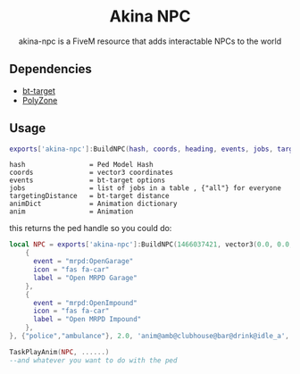 
<h1 align='center'>Akina NPC</h1>
<p align='center'>akina-npc is a FiveM resource that adds interactable NPCs to the world</p>


## Dependencies

* <a href='https://github.com/brentN5/bt-target'> bt-target </a>
* <a href='https://github.com/mkafrin/PolyZone'> PolyZone </a>

## Usage

```lua
exports['akina-npc']:BuildNPC(hash, coords, heading, events, jobs, targetingDistance, animDict, anim)
```
```
hash                = Ped Model Hash
coords              = vector3 coordinates
events              = bt-target options 
jobs                = list of jobs in a table , {"all"} for everyone
targetingDistance   = bt-target distance
animDict            = Animation dictionary
anim                = Animation
```

this returns the ped handle so you could do:


```lua
local NPC = exports['akina-npc']:BuildNPC(1466037421, vector3(0.0, 0.0, 0.0), 23.2, {
    {
      event = "mrpd:OpenGarage"
      icon = "fas fa-car"
      label = "Open MRPD Garage"
    },
    {
      event = "mrpd:OpenImpound"
      icon = "fas fa-car"
      label = "Open MRPD Impound"
    },
}, {"police","ambulance"}, 2.0, 'anim@amb@clubhouse@bar@drink@idle_a', 'idle_a_bartender')

TaskPlayAnim(NPC, ......)
--and whatever you want to do with the ped

```
